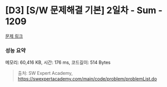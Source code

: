 # [D3] [S/W 문제해결 기본] 2일차 - Sum - 1209 

[문제 링크](https://swexpertacademy.com/main/code/problem/problemDetail.do?contestProbId=AV13_BWKACUCFAYh) 

### 성능 요약

메모리: 60,416 KB, 시간: 176 ms, 코드길이: 514 Bytes



> 출처: SW Expert Academy, https://swexpertacademy.com/main/code/problem/problemList.do